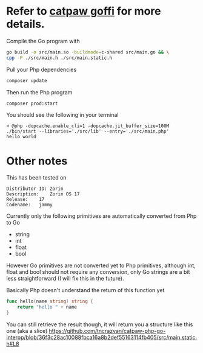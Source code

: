 # Refer to [catpaw goffi](https://github.com/tncrazvan/catpaw/blob/master/docs/28.goffi.md) for more details.

Compile the Go program with
```sh
go build -o src/main.so -buildmode=c-shared src/main.go && \
cpp -P ./src/main.h ./src/main.static.h
```
Pull your Php dependencies

```sh
composer update
```

Then run the Php program

```sh
composer prod:start
```

You should see the following in your terminal

```log
> @php -dopcache.enable_cli=1 -dopcache.jit_buffer_size=100M ./bin/start --libraries='./src/lib' --entry='./src/main.php'
hello world
```

# Other notes

This has been tested on
```log
Distributor ID:	Zorin
Description:	Zorin OS 17
Release:	17
Codename:	jammy
```


Currently only the following primitives are automatically converted from Php to Go
- string
- int
- float
- bool

However Go primitives are not converted yet to Php primitives, although int, float and bool should not require any conversion, only Go strings are a bit less straightforward (I will fix this in the future).


Basically Php doesn't understand the return of this function yet
```go
func hello(name string) string {
    return "hello " + name
}
```
You can still retrieve the result though, it will return you a structure like this one (aka a slice)
https://github.com/tncrazvan/catpaw-php-go-interop/blob/36f3c28ac10088fbca16a8b2def55163114fb405/src/main.static.h#L8
